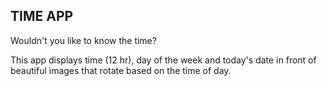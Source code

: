 ## TIME APP

Wouldn't you like to know the time? 

This app displays time (12 hr), day of the week and today's date in front of beautiful images that rotate based on the time of day.